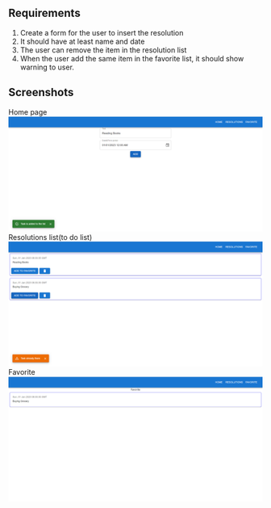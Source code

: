 
## Requirements

1. Create a form for the user to insert the resolution
2. It should have at least name and date
3. The user can remove the item in the resolution list
4. When the user add the same item in the favorite list, it should show warning to user.

## Screenshots
Home page
![Home](./screenshots/Home.png)
Resolutions list(to do list)
![Resolutions](./screenshots/Resolutions.png)
Favorite
![Favorite](./screenshots/Favorite.png)
